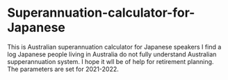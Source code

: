 # Superannuation-calculator-for-Japanese
This is Australian superannuation calculator for Japanese speakers
I find a log Japanese people living in Australia do not fully understand Australian supperannuation system.
I hope it wll be of help for retirement planning.
The parameters are set for 2021-2022.


